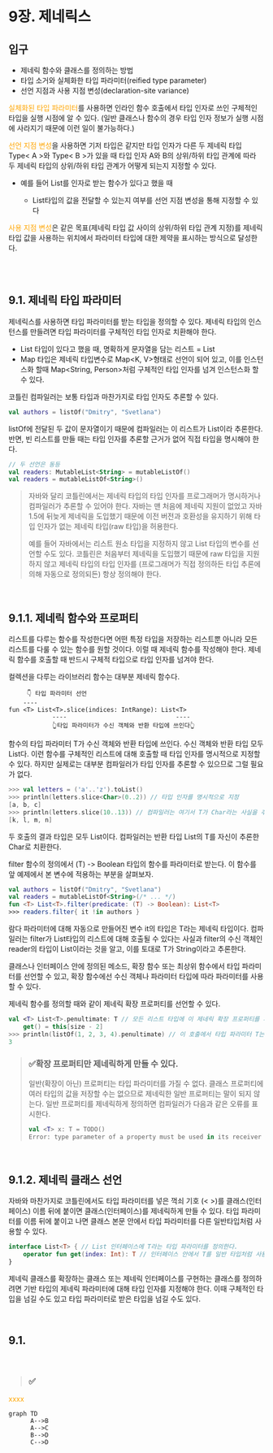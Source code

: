 # 9장. 제네릭스 

## 입구
- 제네릭 함수와 클래스를 정의하는 방법
- 타입 소거와 실체화한 타입 파라미터(reified type parameter)
- 선언 지점과 사용 지점 변성(declaration-site variance)

<span style="color:orange">실체화된 타입 파라미터</span>를 사용하면 
인라인 함수 호출에서 타입 인자로 쓰인 구체적인 타입을 실행 시점에 알 수 있다.
(일반 클래스나 함수의 경우 타입 인자 정보가 실행 시점에 사라지기 때문에 이런 일이 불가능하다.)

<span style="color:orange">선언 지점 변성</span>을 사용하면 기저 타입은 같지만 
타입 인자가 다른 두 제네릭 타입 Type< A >와 Type< B >가 있을 때
타입 인자 A와 B의 상위/하위 타입 관계에 따라 
두 제네릭 타입의 상위/하위 타입 관계가 어떻게 되는지 지정할 수 있다.

- 예를 들어 List<Any>를 인자로 받는 함수가 있다고 했을 때 
  - List<Int>타입의 값을 전달할 수 있는지 여부를 선언 지점 변성을 통해 지정할 수 있다

<span style="color:orange">사용 지점 변성</span>은 
같은 목표(제네릭 타입 값 사이의 상위/하위 타입 관계 지정)를 
제네릭 타입 값을 사용하는 위치에서 파라미터 타입에 대한 제약을 표시하는 방식으로 달성한다.



<br/>
<br/>


## 9.1. 제네릭 타입 파라미터

제네릭스를 사용하면 타입 파라미터를 받는 타입을 정의할 수 있다. 
제네릭 타입의 인스턴스를 만들려면 타입 파라미터를 구체적인 타입 인자로 치환해야 한다.

- List 타입이 있다고 했을 때, 명확하게 문자열을 담는 리스트 = List<String>
- Map 타입은 제네릭 타입변수로 Map<K, V>형태로 선언이 되어 있고, 
  이를 인스턴스화 할때 Map<String, Person>처럼 구체적인 타입 인자를 넘겨 인스턴스화 할수 있다.


코틀린 컴파일러는 보통 타입과 마찬가지로 타입 인자도 추론할 수 있다.

```kotlin
val authors = listOf("Dmitry", "Svetlana")
```

listOf에 전달된 두 값이 문자열이기 때문에 컴파일러는 이 리스트가 List<String>이라 추론한다.
반면, 빈 리스트를 만들 때는 타입 인자를 추론할 근거가 없어 직접 타입을 명시해야 한다.

```kotlin
// 두 선언은 동등
val readers: MutableList<String> = mutableListOf()
val readers = mutableListOf<String>()
```

> 자바와 달리 코틀린에서는 제네릭 타입의 타입 인자를 프로그래머가 명시하거나 컴파일러가 추론할 수 있어야 한다. 
> 자바는 맨 처음에 제네릭 지원이 없었고 자바 1.5에 뒤늦게 제네릭을 도입했기 때문에 
> 이전 버전과 호환성을 유지하기 위해 타입 인자가 없는 제네릭 타입(raw 타입)을 허용한다.
> 
> 예를 들어 자바에서는 리스트 원소 타입을 지정하지 않고 List 타입의 변수를 선언할 수도 있다. 
> 코틀린은 처음부터 제네릭을 도입했기 때문에 raw 타입을 지원하지 않고 
> 제네릭 타입의 타입 인자를 (프로그래머가 직접 정의하든 타입 추론에 의해 자동으로 정의되든) 항상 정의해야 한다.

<br/>


## 9.1.1. 제네릭 함수와 프로퍼티

리스트를 다루는 함수를 작성한다면 어떤 특정 타입을 저장하는 리스트뿐 아니라 
모든 리스트를 다룰 수 있는 함수를 원할 것이다. 이럴 때 제네릭 함수를 작성해야 한다.
제네릭 함수를 호출할 때 반드시 구체적 타입으로 타입 인자를 넘겨야 한다. 

컬렉션을 다루는 라이브러리 함수는 대부분 제네릭 함수다.

```
     👇 타입 파라미터 선언
    ----
fun <T> List<T>.slice(indices: IntRange): List<T>
            ----                              ----
            👆타입 파라미터가 수신 객체와 반환 타입에 쓰인다👆
```

함수의 타입 파라미터 T가 수신 객체와 반환 타입에 쓰인다. 
수신 객체와 반환 타입 모두 List<T>다. 
이런 함수를 구체적인 리스트에 대해 호출할 때 타입 인자를 명시적으로 지정할 수 있다. 
하지만 실제로는 대부분 컴파일러가 타입 인자를 추론할 수 있으므로 그럴 필요가 없다.

```kotlin
>>> val letters = ('a'..'z').toList()
>>> println(letters.slice<Char>(0..2)) // 타입 인자를 명시적으로 지정
[a, b, c]
>>> println(letters.slice(10..13)) // 컴파일러는 여기서 T가 Char라는 사실을 추론한다
[k, l, m, n]
```

두 호출의 결과 타입은 모두 List<Char>이다.
컴파일러는 반환 타입 List<T>의 T를 자신이 추론한 Char로 치환한다.

filter 함수의 정의에서 (T) -> Boolean 타입의 함수를 파라미터로 받는다.
이 함수를 앞 예제에서 본 변수에 적용하는 부분을 살펴보자.

```kotlin
val authors = listOf("Dmitry", "Svetlana")
val readers = mutableListOf<String>(/* ... */)
fun <T> List<T>.filter(predicate: (T) -> Boolean): List<T>
>>> readers.filter{ it !in authors }
```

람다 파라미터에 대해 자동으로 만들어진 변수 it의 타입은 T라는 제네릭 타입이다.
컴파일러는 filter가 List<T>타입의 리스트에 대해 호출될 수 있다는 사실과 
filter의 수신 객체인 reader의 타입이 List<String>이라는 것을 알고, 
이를 토대로 T가 String이라고 추론한다.

클래스나 인터페이스 안에 정의된 메소드, 확장 함수 또는 최상위 함수에서 타입 파라미터를 선언할 수 있고,
확장 함수에선 수신 객체나 파라미터 타입에 따라 파라미터를 사용할 수 있다.

제네릭 함수를 정의할 때와 같이 제네릭 확장 프로퍼티를 선언할 수 있다.

```kotlin
val <T> List<T>.penultimate: T // 모든 리스트 타입에 이 제네릭 확장 프로퍼티를 사용할 수 있다
    get() = this[size - 2]
>>> println(listOf(1, 2, 3, 4).penultimate) // 이 호출에서 타입 파라미터 T는 Int로 추론된다
3
```

> ### ✅확장 프로퍼티만 제네릭하게 만들 수 있다. 
> 일반(확장이 아닌) 프로퍼티는 타입 파라미터를 가질 수 없다. 
> 클래스 프로퍼티에 여러 타입의 값을 저장할 수는 없으므로 
> 제네릭한 일반 프로퍼티는 말이 되지 않는다. 
> 일반 프로퍼티를 제네릭하게 정의하면 컴파일러가 다음과 같은 오류를 표시한다.
> 
> ```kotlin
> val <T> x: T = TODO() 
> Error: type parameter of a property must be used in its receiver type
> ```


<br/>


## 9.1.2. 제네릭 클래스 선언

자바와 마찬가지로 코틀린에서도 타입 파라미터를 넣은 꺽쇠 기호 (< >)를 
클래스(인터페이스) 이름 뒤에 붙이면 클래스(인터페이스)를 제네릭하게 만들 수 있다. 
타입 파라미터를 이름 뒤에 붙이고 나면 
클래스 본문 안에서 타입 파라미터를 다른 일반타입처럼 사용할 수 있다.

```kotlin
interface List<T> { // List 인터페이스에 T라는 타입 파라미터를 정의한다.
    operator fun get(index: Int): T // 인터페이스 안에서 T를 일반 타입처럼 사용할 수 있다.
}
```

제네릭 클래스를 확장하는 클래스 또는 제네릭 인터페이스를 구현하는 클래스를 정의하려면 
기반 타입의 제네릭 파라미터에 대해 타입 인자를 지정해야 한다.
이때 구체적인 타입을 넘길 수도 있고 타입 파라미터로 받은 타입을 넘길 수도 있다.


<br/>


## 9.1.


<br/>


> ### ✅


<span style="color:orange">xxxx</span>


```mermaid
graph TD
      A-->B
      A-->C
      B-->D
      C-->D
```

<br/>
<br/>
<br/>
<br/>